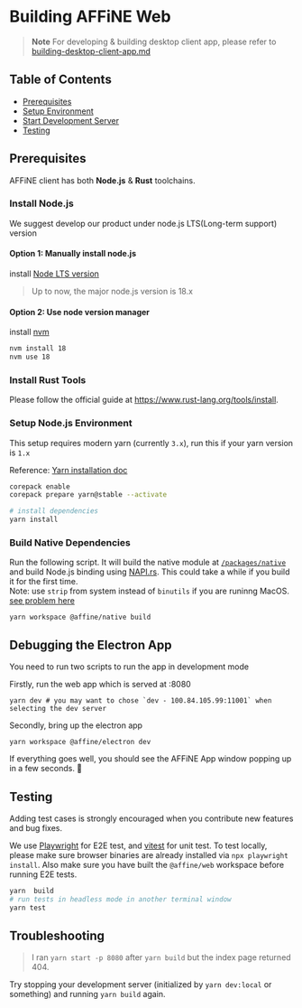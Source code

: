 # Building AFFiNE Web

> **Note**
> For developing & building desktop client app, please refer to [building-desktop-client-app.md](./building-desktop-client-app.md)

## Table of Contents

- [Prerequisites](#prerequisites)
- [Setup Environment](#setup-environment)
- [Start Development Server](#start-development-server)
- [Testing](#testing)

## Prerequisites

AFFiNE client has both **Node.js** & **Rust** toolchains.

### Install Node.js

We suggest develop our product under node.js LTS(Long-term support) version

#### Option 1: Manually install node.js

install [Node LTS version](https://nodejs.org/en/download)

> Up to now, the major node.js version is 18.x

#### Option 2: Use node version manager

install [nvm](https://github.com/nvm-sh/nvm)

```sh
nvm install 18
nvm use 18
```

### Install Rust Tools

Please follow the official guide at https://www.rust-lang.org/tools/install.

### Setup Node.js Environment

This setup requires modern yarn (currently `3.x`), run this if your yarn version is `1.x`

Reference: [Yarn installation doc](https://yarnpkg.com/getting-started/install)

```sh
corepack enable
corepack prepare yarn@stable --activate
```

```sh
# install dependencies
yarn install
```

### Build Native Dependencies

Run the following script. It will build the native module at [`/packages/native`](/packages/native) and build Node.js binding using [NAPI.rs](https://napi.rs/).
This could take a while if you build it for the first time.  
Note: use `strip` from system instead of `binutils` if you are runinng MacOS. [see problem here](https://github.com/toeverything/AFFiNE/discussions/2840)

```
yarn workspace @affine/native build
```

## Debugging the Electron App 

You need to run two scripts to run the app in development mode

Firstly, run the web app which is served at :8080
```
yarn dev # you may want to chose `dev - 100.84.105.99:11001` when selecting the dev server 
```

Secondly, bring up the electron app

```
yarn workspace @affine/electron dev
```

If everything goes well, you should see the AFFiNE App window popping up in a few seconds. 🎉

## Testing

Adding test cases is strongly encouraged when you contribute new features and bug fixes.

We use [Playwright](https://playwright.dev/) for E2E test, and [vitest](https://vitest.dev/) for unit test.
To test locally, please make sure browser binaries are already installed via `npx playwright install`.
Also make sure you have built the `@affine/web` workspace before running E2E tests.

```sh
yarn  build
# run tests in headless mode in another terminal window
yarn test
```

## Troubleshooting

> I ran `yarn start -p 8080` after `yarn build` but the index page returned 404.

Try stopping your development server (initialized by `yarn dev:local` or something) and running `yarn build` again.
